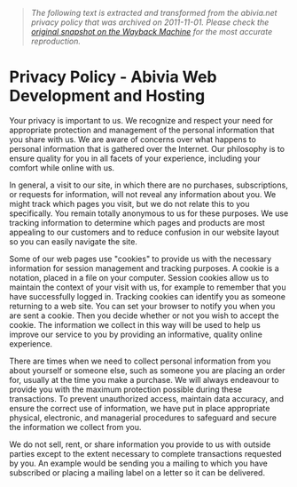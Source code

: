 > *The following text is extracted and transformed from the abivia.net privacy policy that was archived on 2011-11-01. Please check the [original snapshot on the Wayback Machine](https://web.archive.org/web/20111101230609id_/http%3A//www.abivia.net/privacy) for the most accurate reproduction.*

# Privacy Policy - Abivia Web Development and Hosting

Your privacy is important to us. We recognize and respect your need for appropriate protection and management of the personal information that you share with us. We are aware of concerns over what happens to personal information that is gathered over the Internet. Our philosophy is to ensure quality for you in all facets of your experience, including your comfort while online with us.

In general, a visit to our site, in which there are no purchases, subscriptions, or requests for information, will not reveal any information about you. We might track which pages you visit, but we do not relate this to you specifically. You remain totally anonymous to us for these purposes. We use tracking information to determine which pages and products are most appealing to our customers and to reduce confusion in our website layout so you can easily navigate the site.

Some of our web pages use "cookies" to provide us with the necessary information for session management and tracking purposes. A cookie is a notation, placed in a file on your computer. Session cookies allow us to maintain the context of your visit with us, for example to remember that you have successfully logged in. Tracking cookies can identify you as someone returning to a web site. You can set your browser to notify you when you are sent a cookie. Then you decide whether or not you wish to accept the cookie. The information we collect in this way will be used to help us improve our service to you by providing an informative, quality online experience.

There are times when we need to collect personal information from you about yourself or someone else, such as someone you are placing an order for, usually at the time you make a purchase. We will always endeavour to provide you with the maximum protection possible during these transactions. To prevent unauthorized access, maintain data accuracy, and ensure the correct use of information, we have put in place appropriate physical, electronic, and managerial procedures to safeguard and secure the information we collect from you.

We do not sell, rent, or share information you provide to us with outside parties except to the extent necessary to complete transactions requested by you. An example would be sending you a mailing to which you have subscribed or placing a mailing label on a letter so it can be delivered.

